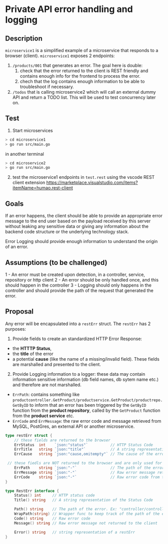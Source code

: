 # Private API error handling and logging

## Description

`microservice1` is a simplified example of a microservice that responds to a browser (client).
`microservice1` exposes 2 endpoints:

1. `/products/001` that generates an error. The goal here is double:
   1. check that the error returned to the client is REST friendly and contains enough info for the frontend to process the error.
   2. chech that the log contains enough information to be able to troubleshoot if necessary.
2. `/todos` that is calling microservice2 which will call an external dummy API and return a TODO list. This will be used to test concurrency later on.

## Test

1. Start microservices

```sh
> cd microservice1
> go run src/main.go
```

in another terminal

```sh
> cd microservice2
> go run src/main.go
```

2. test the microservice1 endpoints in `test.rest` using the vscode REST client extension <https://marketplace.visualstudio.com/items?itemName=humao.rest-client>

## Goals

If an error happens, the client should be able to provide an appropriate error message to the end user based on the payload received by this server
without leaking any sensitive data or giving any information about the backend code structure or the underlying technology stack.

Error Logging should provide enough information to understand the origin of an error.

## Assumptions (to be challenged)

1 - An error must be created upon detection, in a controller, service, repository or http client
2 - An error should be only handled once, and this should happen in the controller
3 - Logging should only happens in the controller and should provide the path of the request that generated the error.

## Proposal

Any error will be encapsulated into a `restErr` struct.
The `restErr` has 2 purposes:

1. Provide fields to create an standardized HTTP Error Response:

- the **HTTTP Status**,
- the **title** of the error
- a potential **cause** (like the name of a missing/invalid field).
  These fields are marshalled and presented to the client.

2. Provide Logging information to a logger: these data may contain information sensitive information (db field names, db sytem name etc.) and therefore are not marshalled.

- `ErrPath`: contains something like `productcontroller.GetProduct/productservice.GetProduct/productrepo.GetByID` to inform that an error has been triggered by the `GetByID` function from the **product repository**, called by the `GetProduct` function from the **product service** etc.
- `ErrCode` and `ErrMessage`: the raw error code and message retrieved from MySQL, PostGres, an external API or another microservice.

```go
type restErr struct {
	// these fields are returned to the browser
	ErrStatus  int    `json:"status"`          // HTTP Status Code
	ErrTitle   string `json:"title"`           // A string representation of the Status Code
	ErrCause   string `json:"cause,omitempty"` // The cause of the error, can be empty

 // these fiedls are NOT returned to the browser and are only used for logging
	ErrPath    string `json:"-"`               // The path of the error. Ex: "controller/controllerfunc/service/servicefunc/dbclient/dblientfunc"
	ErrMessage string `json:"-"`               // Raw error message returned by a DB, another Servive or whatever
	ErrCode    string `json:"-"`               // Raw error code from the DB or another service
}

type RestErr interface {
	Status() int     // HTTP status code
	Title() string   // A string representation of the Status Code

	Path() string    // The path of the error. Ex: "controller/controllerfunc/service/servicefunc/dbclient/dblientfunc"
	WrapPath(string) // Wrapper func to keep track of the path of the error
	Code() string    // Raw error code
	Message() string // Raw error message not returned to the client

	Error() string   // string representation of a restErr
}
```
